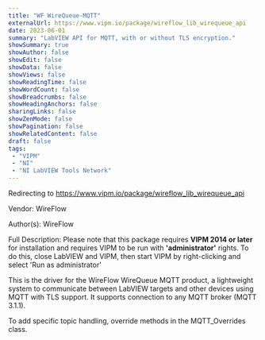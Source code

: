 ```yaml
---
title: "WF WireQueue-MQTT"
externalUrl: https://www.vipm.io/package/wireflow_lib_wirequeue_api
date: 2023-06-01
summary: "LabVIEW API for MQTT, with or without TLS encryption."
showSummary: true
showAuthor: false
showEdit: false
showData: false
showViews: false
showReadingTime: false
showWordCount: false
showBreadcrumbs: false
showHeadingAnchors: false
sharingLinks: false
showZenMode: false
showPagination: false
showRelatedContent: false
draft: false
tags:
 - "VIPM"
 - "NI"
 - "NI LabVIEW Tools Network"
---
```


Redirecting to https://www.vipm.io/package/wireflow_lib_wirequeue_api

Vendor: WireFlow

Author(s): WireFlow
 
Full Description:
Please note that this package requires **VIPM 2014 or later** for installation and requires VIPM to be run with **'administrator'** rights. To do this, close LabVIEW and VIPM, then start VIPM by right-clicking and select 'Run as administrator'

This is the driver for the WireFlow WireQueue MQTT product, a lightweight system to communicate between LabVIEW targets and other devices using MQTT with TLS support. It supports connection to any MQTT broker (MQTT 3.1.1).

To add specific topic handling, override methods in the MQTT_Overrides class.